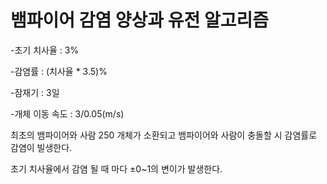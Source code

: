 # 뱀파이어 감염 양상과 유전 알고리즘

-초기 치사율 : 3%

-감염률 : (치사율 * 3.5)%

-잠재기 : 3일

-개체 이동 속도 : 3/0.05(m/s)


최초의 뱀파이어와 사람 250 개체가 소환되고 뱀파이어와 사람이 충돌할 시 감염률로 감염이 빌생한다.

초기 치사율에서 감염 될 때 마다 ±0~1의 변이가 발생한다.
